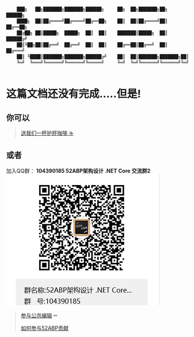 ```

    ███╗   ██╗███████╗███████╗██████╗     ██╗  ██╗███████╗██╗     ██████╗ 
    ████╗  ██║██╔════╝██╔════╝██╔══██╗    ██║  ██║██╔════╝██║     ██╔══██╗
    ██╔██╗ ██║█████╗  █████╗  ██║  ██║    ███████║█████╗  ██║     ██████╔╝
    ██║╚██╗██║██╔══╝  ██╔══╝  ██║  ██║    ██╔══██║██╔══╝  ██║     ██╔═══╝ 
    ██║ ╚████║███████╗███████╗██████╔╝    ██║  ██║███████╗███████╗██║     
    ╚═╝  ╚═══╝╚══════╝╚══════╝╚═════╝     ╚═╝  ╚═╝╚══════╝╚══════╝╚═╝     
                                                                      
```

# 这篇文档还没有完成.....但是!

## 你可以

><span class="u-divider u-divider--xs u-divider--text">
>   <a class="btn btn-soft-danger " href="#moneyPayModal" data-target="#moneyPayModal" data-toggle="modal">
>        <span>送我们一杯护肝咖啡 ☕️ </span>
>    </a>
></span>

## 或者

加入QQ群： **104390185  52ABP架构设计 .NET Core 交流群2**
 ![1626921888891.png](./images/1626921888891.png)

> [参与公共编辑](https://code.52abp.com/52abp/Documents/-/issues) ✏
> 
> [如何参与52ABP贡献](Contributors-to-52abp.md)


